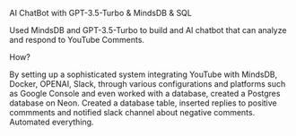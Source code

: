 AI ChatBot with GPT-3.5-Turbo & MindsDB & SQL

Used MindsDB and GPT-3.5-Turbo to build and AI chatbot that can analyze and respond to YouTube Comments. 

How? 

By setting up a sophisticated system integrating YouTube with MindsDB, Docker, OPENAI, Slack, through various configurations and platforms such as Google Console and even worked with a database, created a Postgres database on Neon. Created a database table, inserted replies to positive commments and notified slack channel about negative comments. Automated everything. 
